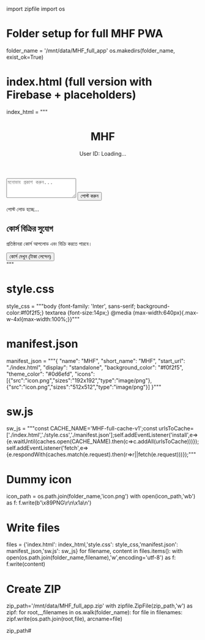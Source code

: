 import zipfile
import os

# Folder setup for full MHF PWA
folder_name = '/mnt/data/MHF_full_app'
os.makedirs(folder_name, exist_ok=True)

# index.html (full version with Firebase + placeholders)
index_html = """<!DOCTYPE html>
<html lang="bn">
<head>
<meta charset="UTF-8">
<meta name="viewport" content="width=device-width, initial-scale=1.0">
<title>MHF - Full Version</title>
<link rel="stylesheet" href="style.css">
<link rel="manifest" href="manifest.json">
<script src="https://cdn.tailwindcss.com"></script>
</head>
<body class="min-h-screen bg-gray-100">

<header class="sticky top-0 bg-white shadow-md z-10 p-4 flex justify-between items-center">
<h1 class="text-2xl font-bold text-blue-600">MHF</h1>
<div id="auth-status" class="text-sm text-gray-500 flex items-center">
<span class="mr-2">User ID:</span>
<span id="user-display-id" class="font-mono text-xs bg-gray-100 p-1 rounded-full text-blue-600">Loading...</span>
</div>
</header>

<main class="max-w-4xl mx-auto p-4 space-y-6">

<!-- Post Creation -->
<div class="bg-white p-4 rounded-xl shadow-lg">
<textarea id="post-input" rows="3" placeholder="মনোভাব প্রকাশ করুন..." class="w-full p-3 border border-gray-300 rounded-lg mb-3"></textarea>
<button id="post-btn" class="bg-blue-600 text-white px-6 py-2 rounded-full">পোস্ট করুন</button>
<div id="post-msg" class="mt-2 text-sm text-green-600"></div>
</div>

<!-- Post Feed -->
<div id="posts-container" class="space-y-4">
<p class="text-center text-gray-500 mt-8">পোস্ট লোড হচ্ছে...</p>
</div>

<!-- Courses Panel -->
<div class="bg-white p-4 rounded-xl shadow-lg border border-green-200">
<h2 class="text-xl font-bold text-green-600 mb-3">কোর্স বিক্রির সুযোগ</h2>
<p class="text-gray-600 mb-3">প্রতিষ্ঠানরা কোর্স আপলোড এবং বিক্রি করতে পারবে।</p>
<button class="w-full bg-green-500 text-white px-4 py-2 rounded-lg font-semibold">কোর্স দেখুন (টাকা লেন্দেন)</button>
</div>

</main>

<!-- Firebase SDKs -->
<script type="module">
import { initializeApp } from "https://www.gstatic.com/firebasejs/11.6.1/firebase-app.js";
import { getAuth, signInAnonymously, onAuthStateChanged } from "https://www.gstatic.com/firebasejs/11.6.1/firebase-auth.js";
import { getFirestore, collection, addDoc, serverTimestamp, query, orderBy, onSnapshot } from "https://www.gstatic.com/firebasejs/11.6.1/firebase-firestore.js";

// Firebase config placeholder (replace with your own)
const firebaseConfig = {
  apiKey: "YOUR_API_KEY",
  authDomain: "YOUR_PROJECT.firebaseapp.com",
  projectId: "YOUR_PROJECT",
  storageBucket: "YOUR_PROJECT.appspot.com",
  messagingSenderId: "YOUR_SENDER_ID",
  appId: "YOUR_APP_ID"
};

const app = initializeApp(firebaseConfig);
const auth = getAuth(app);
const db = getFirestore(app);
let userId = null;

signInAnonymously(auth).catch(console.error);
onAuthStateChanged(auth, user => {
  if(user){userId=user.uid;document.getElementById('user-display-id').textContent=userId.substring(0,8)+'...';initializePostListener();}else{document.getElementById('user-display-id').textContent='Error';}
});

// Post creation logic
document.getElementById('post-btn').addEventListener('click', async ()=>{
const input=document.getElementById('post-input');
if(input.value.trim().length<1){alert('পোস্টের জন্য কিছু লিখুন');return;}
const postsCollection = collection(db,'posts');
await addDoc(postsCollection,{userId,userInput:input.value,timestamp:serverTimestamp()});
input.value='';
});

// Firestore listener for feed
function initializePostListener(){
const postsCollection = collection(db,'posts');
const q = query(postsCollection, orderBy('timestamp','desc'));
onSnapshot(q,snapshot=>{
const container=document.getElementById('posts-container');container.innerHTML='';
snapshot.forEach(doc=>{
const data=doc.data();
const div=document.createElement('div');
div.className='bg-white p-4 rounded-lg shadow';
div.innerHTML='<p class="text-gray-700">'+data.userInput+'</p><p class="text-xs text-gray-500 mt-2">'+(data.timestamp?new Date(data.timestamp.toDate()).toLocaleString('bn-BD'):'এখনই')+'</p>';
container.appendChild(div);
});
});
}

// Simple video watermark/security logic
window.addEventListener('contextmenu',e=>{if(e.target.tagName==='VIDEO'){e.preventDefault();alert('ভিডিওতে স্ক্রিনশট/ডাউনলোড ব্লক করা হয়েছে।');}});

</script>

<script>
if('serviceWorker' in navigator){navigator.serviceWorker.register('./sw.js').then(()=>console.log('SW Registered')).catch(console.error);}
</script>

</body>
</html>
"""

# style.css
style_css = """body {font-family: 'Inter', sans-serif; background-color:#f0f2f5;}
textarea {font-size:14px;}
@media (max-width:640px){.max-w-4xl{max-width:100%;}}"""

# manifest.json
manifest_json = """{
"name": "MHF",
"short_name": "MHF",
"start_url": "./index.html",
"display": "standalone",
"background_color": "#f0f2f5",
"theme_color": "#0d6efd",
"icons":[{"src":"icon.png","sizes":"192x192","type":"image/png"},{"src":"icon.png","sizes":"512x512","type":"image/png"}]
}"""

# sw.js
sw_js = """const CACHE_NAME='MHF-full-cache-v1';const urlsToCache=['./index.html','./style.css','./manifest.json'];self.addEventListener('install',e=>{e.waitUntil(caches.open(CACHE_NAME).then(c=>c.addAll(urlsToCache)))});self.addEventListener('fetch',e=>{e.respondWith(caches.match(e.request).then(r=>r||fetch(e.request)))});"""

# Dummy icon
icon_path = os.path.join(folder_name,'icon.png')
with open(icon_path,'wb') as f:
    f.write(b'\x89PNG\r\n\x1a\n')

# Write files
files = {'index.html': index_html,'style.css': style_css,'manifest.json': manifest_json,'sw.js': sw_js}
for filename, content in files.items():
    with open(os.path.join(folder_name,filename),'w',encoding='utf-8') as f:
        f.write(content)

# Create ZIP
zip_path='/mnt/data/MHF_full_app.zip'
with zipfile.ZipFile(zip_path,'w') as zipf:
    for root,_,filenames in os.walk(folder_name):
        for file in filenames:
            zipf.write(os.path.join(root,file), arcname=file)

zip_path# 
